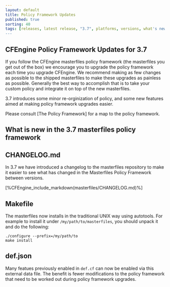 ```yaml
---
layout: default
title: Policy Framework Updates
published: true
sorting: 40
tags: [releases, latest release, "3.7", platforms, versions, what's new]
---
```


## CFEngine Policy Framework Updates for 3.7 ##

If you follow the CFEngine masterfiles policy framework (the masterfiles you
get out of the box) we encourage you to upgrade the policy framework each time
you upgrade CFEngine. We recommend making as few changes as possible to the
shipped masterfiles to make these upgrades as painless as possible. Generally
the best way to accomplish that is to take your custom policy and integrate it
on top of the new masterfiles.

3.7 introduces some minor re-orginization of policy, and some new
features aimed at making policy framework upgrades easier.

Please consult [The Policy Framework] for a map to the policy framework.

## What is new in the 3.7 masterfiles policy framework ##

## CHANGELOG.md

In 3.7 we have introduced a changelog to the masterfiles repository to make it
easier to see what has changed in the Masterfiles Policy Framework between
versions.

[%CFEngine_include_markdown(masterfiles/CHANGELOG.md)%]

## Makefile

The masterfiles now installs in the traditional UNIX way
using autotools. For example to install it under `/my/path/to/masterfiles`,
you should unpack it and do the following:

```console
./configure --prefix=/my/path/to
make install
```

## def.json

Many featues previously enabled in `def.cf` can now be enabled via this
external data file. The benefit is fewer modifications to the policy framework
that need to be worked out during policy framework upgrades.
